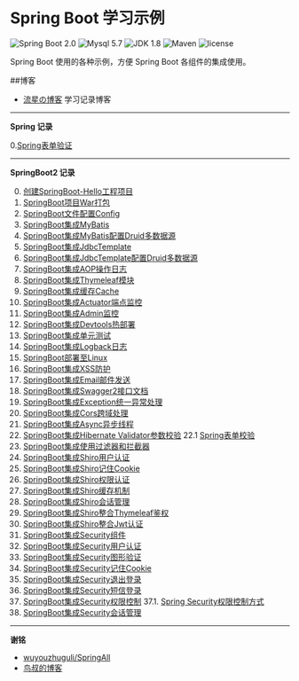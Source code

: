 
Spring Boot 学习示例
=========================

![Spring Boot 2.0](https://img.shields.io/badge/Spring%20Boot-2.0-brightgreen.svg)
![Mysql 5.7](https://img.shields.io/badge/Mysql-5.6-blue.svg)
![JDK 1.8](https://img.shields.io/badge/JDK-1.8-brightgreen.svg)
![Maven](https://img.shields.io/badge/Maven-3.5.0-yellowgreen.svg)
![license](https://img.shields.io/badge/license-MPL--2.0-blue.svg)
 
Spring Boot 使用的各种示例，方便 Spring Boot 各组件的集成使用。

##博客
- [流星の博客](https://blog.liuxing.group/) 学习记录博客

---

**Spring 记录**

0.[Spring表单验证](https://blog.liuxing.group/2019/11/26/spring%E8%A1%A8%E5%8D%95%E6%A0%A1%E9%AA%8C/)

---

**SpringBoot2 记录**

0. [创建SpringBoot-Hello工程项目](https://blog.liuxing.group/2019/11/20/%e4%bd%bf%e7%94%a8spring-boot/)
1. [SpringBoot项目War打包](https://blog.liuxing.group/2019/11/20/springboot%e9%a1%b9%e7%9b%aewar%e6%89%93%e5%8c%85/)
2. [SpringBoot文件配置Config](https://blog.liuxing.group/2019/11/20/springboot%e9%9b%86%e6%88%90%e9%85%8d%e7%bd%ae%e6%96%87%e4%bb%b6/)
3. [SpringBoot集成MyBatis](https://blog.liuxing.group/2019/11/20/springboot%e9%9b%86%e6%88%90mybatis/)
4. [SpringBoot集成MyBatis配置Druid多数据源](https://blog.liuxing.group/2019/11/21/springboot-mybatis%e9%9b%86%e6%88%90druid%e5%a4%9a%e6%95%b0%e6%8d%ae%e6%ba%90/)
5. [SpringBoot集成JdbcTemplate](https://blog.liuxing.group/2019/11/21/springboot%e9%9b%86%e6%88%90jdbctemplate/)
6. [SpringBoot集成JdbcTemplate配置Druid多数据源](https://blog.liuxing.group/2019/11/21/springboot-jdbctemplate%e9%9b%86%e6%88%90druid%e5%a4%9a%e6%95%b0%e6%8d%ae%e6%ba%90/)
7. [SpringBoot集成AOP操作日志](https://blog.liuxing.group/2019/11/21/springboot%e9%9b%86%e6%88%90aop%e6%97%a5%e5%bf%97/)
8. [SpringBoot集成Thymeleaf模块](https://blog.liuxing.group/2019/11/21/springboot%e9%9b%86%e6%88%90thymeleaf/)
9. [SpringBoot集成缓存Cache](https://blog.liuxing.group/2019/11/21/springboot%e9%9b%86%e6%88%90redis-cache/)
10. [SpringBoot集成Actuator端点监控](https://blog.liuxing.group/2019/11/22/springboot%e9%9b%86%e6%88%90actuator%e7%ab%af%e7%82%b9%e7%9b%91%e6%8e%a7/)
11. [SpringBoot集成Admin监控](https://blog.liuxing.group/2019/11/22/springboot%e9%9b%86%e6%88%90admin%e7%9b%91%e6%8e%a7/)
12. [SpringBoot集成Devtools热部署](https://blog.liuxing.group/2019/11/22/springboot%e9%9b%86%e6%88%90devtools%e7%83%ad%e9%83%a8%e7%bd%b2/)
13. [SpringBoot集成单元测试](https://blog.liuxing.group/2019/11/22/springboot%e9%9b%86%e6%88%90%e5%8d%95%e5%85%83%e6%b5%8b%e8%af%95/)
14. [SpringBoot集成Logback日志](https://blog.liuxing.group/2019/11/25/springboot%e9%9b%86%e6%88%90logback%e6%97%a5%e5%bf%97/)
15. [SpringBoot部署至Linux](https://blog.liuxing.group/2019/11/25/springboot%e9%83%a8%e7%bd%b2%e8%87%b3linux/)
16. [SpringBoot集成XSS防护](https://blog.liuxing.group/2019/11/25/springboot%e9%9b%86%e6%88%90xss%e9%98%b2%e6%8a%a4/)
17. [SpringBoot集成Email邮件发送](https://blog.liuxing.group/2019/11/25/springboot%e9%9b%86%e6%88%90email/)
18. [SpringBoot集成Swagger2接口文档](https://blog.liuxing.group/2019/11/25/springboot%e9%9b%86%e6%88%90swagger2%e6%8e%a5%e5%8f%a3%e6%96%87%e6%a1%a3/)
19. [SpringBoot集成Exception统一异常处理](https://blog.liuxing.group/2019/11/25/springboot%E9%9B%86%E6%88%90exception%E5%85%A8%E5%B1%80%E5%BC%82%E5%B8%B8%E5%A4%84%E7%90%86/)
20. [SpringBoot集成Cors跨域处理](https://blog.liuxing.group/2019/11/25/springboot%E8%B7%A8%E5%9F%9F%E5%A4%84%E7%90%86/)
21. [SpringBoot集成Async异步线程](https://blog.liuxing.group/2019/11/26/springboot%E9%9B%86%E6%88%90async%E5%BC%82%E6%AD%A5%E7%BA%BF%E7%A8%8B/)
22. [SpringBoot集成Hibernate Validator参数校验](https://blog.liuxing.group/2019/11/26/springboot%E9%9B%86%E6%88%90hibernate-validator%E5%8F%82%E6%95%B0%E6%A0%A1%E9%AA%8C/)
22.1 [Spring表单校验](https://blog.liuxing.group/2019/11/26/spring%E8%A1%A8%E5%8D%95%E6%A0%A1%E9%AA%8C/)
23. [SpringBoot集成使用过滤器和拦截器](https://blog.liuxing.group/2019/11/26/springboot%E4%BD%BF%E7%94%A8%E8%BF%87%E6%BB%A4%E5%99%A8%E5%92%8C%E6%8B%A6%E6%88%AA%E5%99%A8/)
24. [SpringBoot集成Shiro用户认证](https://blog.liuxing.group/2019/11/26/springboot%e9%9b%86%e6%88%90-shiro%e7%94%a8%e6%88%b7%e8%ae%a4%e8%af%81/)
25. [SpringBoot集成Shiro记住Cookie](https://blog.liuxing.group/2019/11/27/springboot%E9%9B%86%E6%88%90shiro%E8%AE%B0%E4%BD%8Fcookie/)
26. [SpringBoot集成Shiro权限认证](https://blog.liuxing.group/2019/11/28/springboot%E9%9B%86%E6%88%90-shiro%E6%9D%83%E9%99%90%E8%AE%A4%E8%AF%81/)
27. [SpringBoot集成Shiro缓存机制](https://blog.liuxing.group/2019/11/29/springboot%e9%9b%86%e6%88%90shiro%e7%bc%93%e5%ad%98%e6%9c%ba%e5%88%b6/)
28. [SpringBoot集成Shiro会话管理](https://blog.liuxing.group/2019/11/29/springboot%e9%9b%86%e6%88%90shiro%e4%bc%9a%e8%af%9d%e7%ae%a1%e7%90%86/)
29. [SpringBoot集成Shiro整合Thymeleaf鉴权](https://blog.liuxing.group/2019/11/29/springboot%e9%9b%86%e6%88%90shiro-thymeleaf%e9%89%b4%e6%9d%83/)
30. [SpringBoot集成Shiro整合Jwt认证](https://blog.liuxing.group/2019/11/30/springboot%E9%9B%86%E6%88%90shiro%E6%95%B4%E5%90%88jwt%E8%AE%A4%E8%AF%81/)
31. [SpringBoot集成Security组件](https://blog.liuxing.group/2019/12/02/springboot%e9%9b%86%e6%88%90security%e7%bb%84%e4%bb%b6/)
32. [SpringBoot集成Security用户认证](https://blog.liuxing.group/2019/12/02/springboot%e9%9b%86%e6%88%90security%e7%94%a8%e6%88%b7%e8%ae%a4%e8%af%81/)
33. [SpringBoot集成Security图形验证](https://blog.liuxing.group/2019/12/03/springboot%E9%9B%86%E6%88%90security%E5%9B%BE%E5%BD%A2%E9%AA%8C%E8%AF%81/)
34. [SpringBoot集成Security记住Cookie](https://blog.liuxing.group/2019/12/04/springboot%e9%9b%86%e6%88%90security%e8%ae%b0%e4%bd%8fcookie/)
35. [SpringBoot集成Security退出登录](https://blog.liuxing.group/2019/12/04/springboot%E9%9B%86%E6%88%90security%E9%80%80%E5%87%BA%E7%99%BB%E5%BD%95/)
36. [SpringBoot集成Security短信登录](https://blog.liuxing.group/2019/12/04/springboot%E9%9B%86%E6%88%90security%E7%9F%AD%E4%BF%A1%E7%99%BB%E5%BD%95/)
37. [SpringBoot集成Security权限控制](https://blog.liuxing.group/2019/12/04/springboot%E9%9B%86%E6%88%90security%E6%9D%83%E9%99%90%E6%8E%A7%E5%88%B6/)
37.1. [Spring Security权限控制方式](https://blog.liuxing.group/2019/12/04/spring-security%E6%9D%83%E9%99%90%E6%8E%A7%E5%88%B6%E6%96%B9%E5%BC%8F/)
38. [SpringBoot集成Security会话管理](https://blog.liuxing.group/2019/12/04/springboot%E9%9B%86%E6%88%90security%E4%BC%9A%E8%AF%9D%E7%AE%A1%E7%90%86/)




---

**谢铭**

- [wuyouzhuguli/SpringAll](https://github.com/wuyouzhuguli/SpringAll)
- [鸟叔的博客](https://mrbird.cc/)
